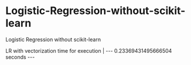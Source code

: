 # Logistic-Regression-without-scikit-learn
Logistic Regression without scikit-learn

LR with vectorization time for execution |  --- 0.23369431495666504 seconds ---

